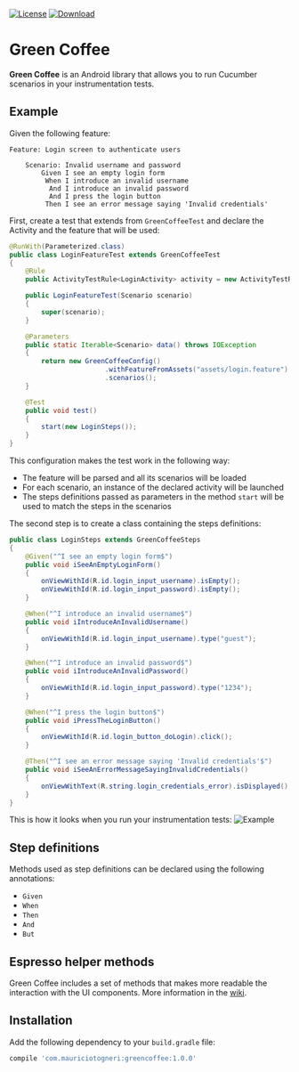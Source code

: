 [![License](https://img.shields.io/badge/license-MIT-green.svg)](https://github.com/mauriciotogneri/green-coffee/blob/master/LICENSE.txt)
[![Download](https://api.bintray.com/packages/mauriciotogneri/maven/greencoffee/images/download.svg)](https://bintray.com/mauriciotogneri/maven/greencoffee/_latestVersion)

# Green Coffee
**Green Coffee** is an Android library that allows you to run Cucumber scenarios in your instrumentation tests.

## Example

Given the following feature:

```gherkin
Feature: Login screen to authenticate users

	Scenario: Invalid username and password
	    Given I see an empty login form
		 When I introduce an invalid username
		  And I introduce an invalid password
		  And I press the login button
		 Then I see an error message saying 'Invalid credentials'
```

First, create a test that extends from `GreenCoffeeTest` and declare the Activity and the feature that will be used:

```java
@RunWith(Parameterized.class)
public class LoginFeatureTest extends GreenCoffeeTest
{
    @Rule
    public ActivityTestRule<LoginActivity> activity = new ActivityTestRule<>(LoginActivity.class);

    public LoginFeatureTest(Scenario scenario)
    {
        super(scenario);
    }

    @Parameters
    public static Iterable<Scenario> data() throws IOException
    {
        return new GreenCoffeeConfig()
                        .withFeatureFromAssets("assets/login.feature")
                        .scenarios();
    }

    @Test
    public void test()
    {
        start(new LoginSteps());
    }
}
```

This configuration makes the test work in the following way:
* The feature will be parsed and all its scenarios will be loaded
* For each scenario, an instance of the declared activity will be launched
* The steps definitions passed as parameters in the method `start` will be used to match the steps in the scenarios

The second step is to create a class containing the steps definitions:

```java
public class LoginSteps extends GreenCoffeeSteps
{
    @Given("^I see an empty login form$")
    public void iSeeAnEmptyLoginForm()
    {
        onViewWithId(R.id.login_input_username).isEmpty();
        onViewWithId(R.id.login_input_password).isEmpty();
    }

    @When("^I introduce an invalid username$")
    public void iIntroduceAnInvalidUsername()
    {
        onViewWithId(R.id.login_input_username).type("guest");
    }

    @When("^I introduce an invalid password$")
    public void iIntroduceAnInvalidPassword()
    {
        onViewWithId(R.id.login_input_password).type("1234");
    }

    @When("^I press the login button$")
    public void iPressTheLoginButton()
    {
        onViewWithId(R.id.login_button_doLogin).click();
    }

    @Then("^I see an error message saying 'Invalid credentials'$")
    public void iSeeAnErrorMessageSayingInvalidCredentials()
    {
        onViewWithText(R.string.login_credentials_error).isDisplayed();
    }
}
```

This is how it looks when you run your instrumentation tests:
![Example](http://i.imgur.com/4rMK1KK.gif)

## Step definitions
Methods used as step definitions can be declared using the following annotations:
* `Given`
* `When`
* `Then`
* `And`
* `But`

## Espresso helper methods
Green Coffee includes a set of methods that makes more readable the interaction with the UI components. More information in the [wiki](https://github.com/mauriciotogneri/green-coffee/wiki).

## Installation
Add the following dependency to your `build.gradle` file:

```groovy
compile 'com.mauriciotogneri:greencoffee:1.0.0'
```
